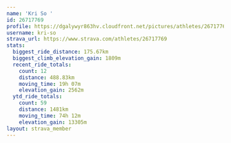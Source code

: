```yaml
---
name: 'Kri So '
id: 26717769
profile: https://dgalywyr863hv.cloudfront.net/pictures/athletes/26717769/7761026/14/large.jpg
username: kri-so
strava_url: https://www.strava.com/athletes/26717769
stats:
  biggest_ride_distance: 175.67km
  biggest_climb_elevation_gain: 1809m
  recent_ride_totals:
    count: 12
    distance: 488.83km
    moving_time: 19h 07m
    elevation_gain: 2562m
  ytd_ride_totals:
    count: 59
    distance: 1481km
    moving_time: 74h 12m
    elevation_gain: 13305m
layout: strava_member
--- 
```

